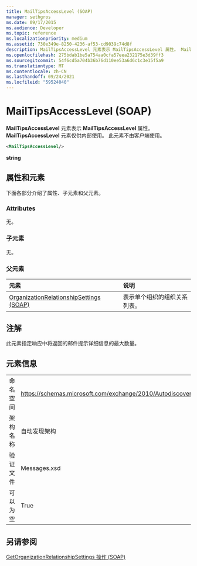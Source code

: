 ```yaml
---
title: MailTipsAccessLevel (SOAP)
manager: sethgros
ms.date: 09/17/2015
ms.audience: Developer
ms.topic: reference
ms.localizationpriority: medium
ms.assetid: 730e349e-8250-4236-af53-cd9039c74d8f
description: MailTipsAccessLevel 元素表示 MailTipsAccessLevel 属性。 MailTipsAccessLevel 元素仅供内部使用。 此元素不由客户端使用。
ms.openlocfilehash: 275bdab1be5a754aa0cfa57eea232175e3d39ff3
ms.sourcegitcommit: 54f6cd5a704b36b76d110ee53a6d6c1c3e15f5a9
ms.translationtype: MT
ms.contentlocale: zh-CN
ms.lasthandoff: 09/24/2021
ms.locfileid: "59524040"
---
```

# <a name="mailtipsaccesslevel-soap"></a>MailTipsAccessLevel (SOAP)

**MailTipsAccessLevel** 元素表示 **MailTipsAccessLevel** 属性。 **MailTipsAccessLevel** 元素仅供内部使用。 此元素不由客户端使用。 
  
```XML
<MailTipsAccessLevel/>
```

 **string**
## <a name="attributes-and-elements"></a>属性和元素

下面各部分介绍了属性、子元素和父元素。
  
### <a name="attributes"></a>Attributes

无。
  
### <a name="child-elements"></a>子元素

无。
  
### <a name="parent-elements"></a>父元素

|**元素**|**说明**|
|:-----|:-----|
|[OrganizationRelationshipSettings (SOAP)](organizationrelationshipsettings-soap.md) <br/> |表示单个组织的组织关系列表。  <br/> |
   
## <a name="remarks"></a>注解

此元素指定响应中将返回的邮件提示详细信息的最大数量。
  
## <a name="element-information"></a>元素信息

|||
|:-----|:-----|
|命名空间  <br/> |https://schemas.microsoft.com/exchange/2010/Autodiscover  <br/> |
|架构名称  <br/> |自动发现架构  <br/> |
|验证文件  <br/> |Messages.xsd  <br/> |
|可以为空  <br/> |True  <br/> |
   
## <a name="see-also"></a>另请参阅



[GetOrganizationRelationshipSettings 操作 (SOAP)](getorganizationrelationshipsettings-operation-soap.md)

